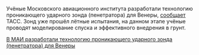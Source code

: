 <!--2025-03-11 13:50:20-->
<div class="yb">
  <div class="rss smaller1 habr"><p>Учёные Московского авиационного института разработали технологию проникающего ударного зонда (пенетратора) для&nbsp;Венеры, <a href="https://tass.ru/kosmos/23342149" rel="noopener noreferrer nofollow">сообщает</a> ТАСС. Зонд уже прошёл лётные испытания, на&nbsp;данном этапе учёные проводят моделирование спуска и эффективного внедрения в&nbsp;грунт. </p> <a... <br><a class="light" href="https://habr.com/ru/news/889982/?utm_source=habrahabr&utm_medium=rss&utm_campaign=889982">В МАИ разработали технологию проникающего ударного зонда (пенетратора) для Венеры</a></div>
</div>
